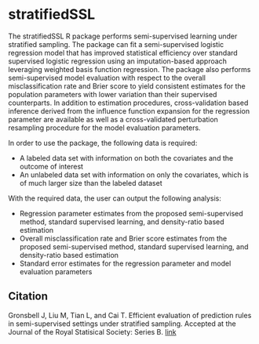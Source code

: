 # stratifiedSSL

The stratifiedSSL R package performs semi-supervised learning under stratified sampling.  The package can fit a semi-supervised logistic regression model that has improved statistical efficiency over standard supervised logistic regression using an imputation-based approach leveraging weighted basis function regression.  The package also performs semi-supervised model evaluation with respect to the overall misclassification rate and Brier score to yield consistent estimates for the population parameters with lower variation than their supervised counterparts.  In addition to estimation procedures, cross-validation based inference derived from the influence function expansion for the regression parameter are available as well as a cross-validated perturbation resampling procedure for the model evaluation parameters.

In order to use the package, the following data is required:

* A labeled data set with information on both the covariates and the outcome of interest
* An unlabeled data set with information on only the covariates, which is of much larger size than the labeled dataset

With the required data, the user can output the following analysis:

* Regression parameter estimates from the proposed semi-supervised method, standard supervised learning, and density-ratio based estimation
* Overall misclassification rate and Brier score estimates from the proposed semi-supervised method, standard supervised learning, and density-ratio based estimation
* Standard error estimates for the regression parameter and model evaluation parameters


## Citation

Gronsbell J, Liu M, Tian L, and Cai T.  Efficient evaluation of prediction rules in semi-supervised settings under stratified sampling.  Accepted at the Journal of the Royal Statisical Society: Series B. [link](https://rss.onlinelibrary.wiley.com/doi/10.1111/rssb.12502)
